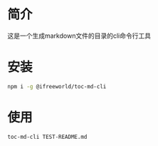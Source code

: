 # 简介

这是一个生成markdown文件的目录的cli命令行工具

# 安装

```bash
npm i -g @ifreeworld/toc-md-cli
```

# 使用

```bash
toc-md-cli TEST-README.md
```